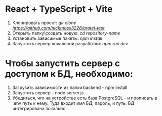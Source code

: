 # React + TypeScript + Vite
1. Клонировать проект: *git clone https://github.com/nickmoss3228/protei-test*
2. Открыть папку\создать новую: *cd repository-name*
3. Установить зависимые пакеты:  *npm install*
4. Запустить сервер локальной разработки: *npm run dev*

# Чтобы запустить сервер с доступом к БД, необходимо:

1. Загрузить зависимости из папки backend - npm install
2. Запустить сервер - node server.js
3. Убедиться, что на устройстве есть база PostgreSQL - и прописать в .env путь к нему. Туда входит имя БД, пароль, и путь. БД интегрирована локально. 
